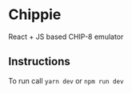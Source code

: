 # Chippie
React + JS based CHIP-8 emulator

## Instructions

To run call `yarn dev` or `npm run dev`
